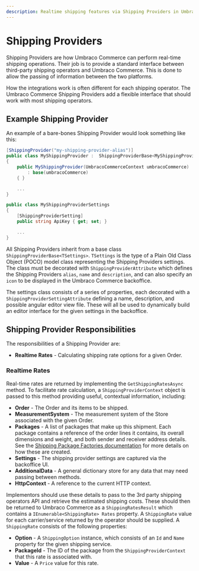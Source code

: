 ```yaml
---
description: Realtime shipping features via Shipping Providers in Umbraco Commerce.
---
```


# Shipping Providers

Shipping Providers are how Umbraco Commerce can perform real-time shipping operations. Their job is to provide a standard interface between third-party shipping operators and Umbraco Commerce. This is done to allow the passing of information between the two platforms.

How the integrations work is often different for each shipping operator. The Umbraco Commerce Shipping Providers add a flexible interface that should work with most shipping operators.

## Example Shipping Provider

An example of a bare-bones Shipping Provider would look something like this:

```csharp
[ShippingProvider("my-shipping-provider-alias")]
public class MyShippingProvider :  ShippingProviderBase<MyShippingProviderSettings>
{
    public MyShippingProvider(UmbracoCommerceContext umbracoCommerce)
        : base(umbracoCommerce)
    { }

    ...
}

public class MyShippingProviderSettings
{
    [ShippingProviderSetting]
    public string ApiKey { get; set; }

    ...
}

```

All Shipping Providers inherit from a base class `ShippingProviderBase<TSettings>`. `TSettings` is the type of a Plain Old Class Object (POCO) model class representing the Shipping Providers settings. The class must be decorated with `ShippingProviderAttribute` which defines the Shipping Providers `alias`, `name` and `description`, and can also specify an `icon` to be displayed in the Umbraco Commerce backoffice.

The settings class consists of a series of properties, each decorated with a `ShippingProviderSettingAttribute` defining a name, description, and possible angular editor view file. These will all be used to dynamically build an editor interface for the given settings in the backoffice.

## Shipping Provider Responsibilities

The responsibilities of a Shipping Provider are:


* **Realtime Rates** - Calculating shipping rate options for a given Order.

### Realtime Rates

Real-time rates are returned by implementing the `GetShippingRatesAsync` method. To facilitate rate calculation, a `ShippingProviderContext` object is passed to this method providing useful, contextual information, including:

* **Order** - The Order and its items to be shipped.
* **MeasurementSystem** - The measurement system of the Store associated with the given Order.
* **Packages** - A list of packages that make up this shipment. Each package contains a reference of the order lines it contains, its overall dimensions and weight, and both sender and receiver address details. See the [Shipping Package Factories documentation](./shipping-package-factories.md) for more details on how these are created.
* **Settings** - The shipping provider settings are captured via the backoffice UI.
* **AdditionalData** - A general dictionary store for any data that may need passing between methods.
* **HttpContext** - A reference to the current HTTP context.

Implementors should use these details to pass to the 3rd party shipping operators API and retrieve the estimated shipping costs. These should then be returned to Umbraco Commerce as a `ShippingRatesResult` which contains a `IEnumerable<ShippingRate> Rates` property. A `ShippingRate` value for each carrier/service returned by the operator should be supplied. A `ShippingRate` consists of the following properties:

* **Option** - A `ShippingOption` instance, which consists of an `Id` and `Name` property for the given shipping service.
* **PackageId** - The ID of the package from the `ShippingProviderContext` that this rate is associated with.
* **Value** - A `Price` value for this rate.

